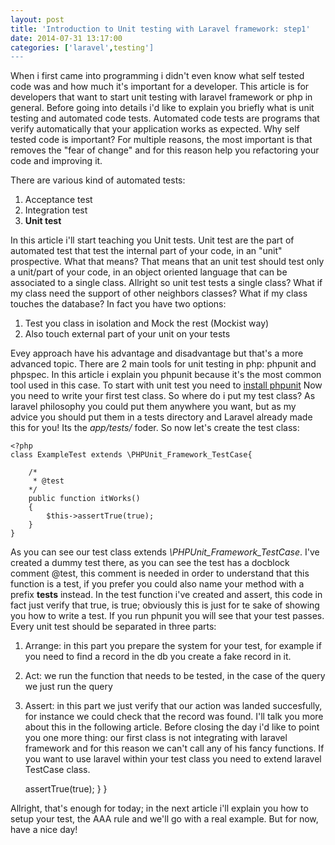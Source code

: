 ```yaml
---
layout: post
title: 'Introduction to Unit testing with Laravel framework: step1'
date: 2014-07-31 13:17:00
categories: ['laravel',testing']
---
```

When i first came into programming i didn't even know what self tested code was and how much it's important for a developer. This article is for developers that want to start unit testing with laravel framework or php in general.
Before going into details i'd like to explain you briefly what is unit testing and automated code tests. Automated code tests are programs that verify automatically that your application works as expected.
Why self tested code is important? For multiple reasons, the most important is that removes the "fear of change" and for this reason help you refactoring your code and improving it.
<!-- more -->
There are various kind of automated tests:

1. Acceptance test
2. Integration test
3. **Unit test**

In this article i'll start teaching you Unit tests. Unit test are the part of automated test that test the internal part of your code, in an "unit" prospective.
What that means? That means that an unit test should test only a unit/part of your code, in an object oriented language that can be associated to a single class. Allright so unit test tests a single class? What if my class need the support of other neighbors classes? What if my class touches the database?
In fact you have two options: 

1. Test you class in isolation and Mock the rest (Mockist way)
2. Also touch external part of your unit on your tests

Evey approach have his advantage and disadvantage but that's a more advanced topic.
There are 2 main tools for unit testing in php: phpunit and phpspec. In this article i explain you phpunit because it's the most common tool used in this case.
To start with unit test you need to [install phpunit](http://phpunit.de/getting-started.html)
Now you need to write your first test class. So where do i put my test class?
As laravel philosophy you could put them anywhere you want, but as my advice you should put them in a tests directory and Laravel already made this for you! Its the _app/tests/_ foder.
So now let's create the test class:
	
	<?php
	class ExampleTest extends \PHPUnit_Framework_TestCase{
	
		/*
		 * @test
		*/
		public function itWorks()
		{
			$this->assertTrue(true);
		}
	}
	
As you can see our test class extends _\PHPUnit_Framework_TestCase_. I've created a dummy test there, as you can see the test has a docblock comment @test, this comment is needed in order to understand that this function is a test, if you prefer you could also name your method with a prefix **tests** instead. 
In the test function i've created and assert, this code in fact just verify that true, is true; obviously this is just for te sake of showing you how to write a test. If you run phpunit you will see that your test passes. 
Every unit test should be separated in three parts:
1. Arrange: in this part you prepare the system for your test, for example if you need to find a record in the db you create a fake record in it.
2. Act: we run the function that needs to be tested, in the case of the query we just run the query
3. Assert: in this part we just verify that our action was landed succesfully, for instance we could check that the record was found.
I'll talk you more about this in the following article.
Before closing the day i'd like to point you one more thing: our first class is not integrating with laravel framework and for this reason we can't call any of his fancy functions. If you want to use laravel within your test class you need to extend laravel TestCase class. 

	<?php 
	class ExampleTest extends \Illuminate\Foundation\Testing\TestCase{
	
		/*
		 * @test
		*/
		public function itWorks()
		{
			// here you can use laravel framework!
			$this->assertTrue(true);
		}
	}
	
Allright, that's enough for today; in the next article i'll explain you how to setup your test, the AAA rule and we'll go with a real example.
But for now, have a nice day!